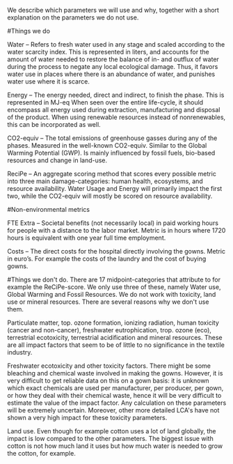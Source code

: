 We describe which parameters we will use and why, together with a short explanation on the parameters we do not use.

#Things we do

Water – Refers to fresh water used in any stage and scaled according to the water scarcity index. This is represented in liters, and accounts for the amount of water needed to restore the balance of in- and outflux of water during the process to negate any local ecological damage. Thus, it favors water use in places where there is an abundance of water, and punishes water use where it is scarce.

Energy – The energy needed, direct and indirect, to finish the phase. This is represented in MJ-eq When seen over the entire life-cycle, it should encompass all energy used during extraction, manufacturing and disposal of the product. When using renewable resources instead of nonrenewables, this can be incorporated as well. 

CO2-equiv – The total emissions of greenhouse gasses during any of the phases. Measured in the well-known CO2-equiv. Similar to the Global Warming Potential (GWP). Is mainly influenced by fossil fuels, bio-based resources and change in land-use.

ReciPe – An aggregate scoring method that scores every possible metric into three main damage-categories: human health, ecosystems, and resource availability. Water Usage and Energy will primarily impact the first two, while the CO2-equiv will mostly be scored on resource availability.

#Non-environmental metrics

FTE Extra – Societal benefits (not necessarily local) in paid working hours for people with a distance to the labor market. Metric is in hours where 1720 hours is equivalent with one year full time employment.

Costs – The direct costs for the hospital directly involving the gowns. Metric in euro’s. For example the costs of the laundry and the cost of buying gowns. 




#Things we don't do.
There are 17 midpoint-categories that attribute to for example the ReCiPe-score. We only use three of these, namely Water use, Global Warming and Fossil Resources. We do not work with toxicity, land use or mineral resources. There are several reasons why we don't use them.

Particulate matter, top. ozone formation, ionizing radiation, human toxicity (cancer and non-cancer), freshwater eutrophication, trop. ozone (eco), terrestrial ecotoxicity, terrestrial acidification and mineral resources.
These are all impact factors that seem to be of little to no significance in the textile industry. 

Freshwater ecotoxicity and other toxicity factors. There might be some bleaching and chemical waste involved in making the gowns. However, it is very difficult to get reliable data on this on a gown basis: it is unknown which exact chemicals are used per manufacturer, per producer, per gown, or how they deal with their chemical waste, hence it will be very difficult to estimate the value of the impact factor. Any calculation on these parameters will be extremely uncertain. Moreover, other more detailed LCA's have not shown a very high impact for these toxicity parameters.

Land use. Even though for example cotton uses a lot of land globally, the impact is low compared to the other parameters. The biggest issue with cotton is not how much land it uses but how much water is needed to grow the cotton, for example. 

